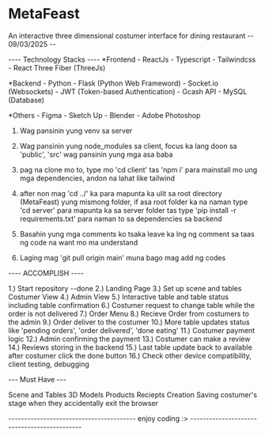 # MetaFeast

An interactive three dimensional costumer interface for dining restaurant
-- 09/03/2025 --

---- Technology Stacks ----
\*Frontend - ReactJs - Typescript - Tailwindcss - React Three Fiber (ThreeJs)

\*Backend - Python - Flask (Python Web Frameword) - Socket.io (Websockets) - JWT (Token-based Authentication) - Gcash API - MySQL (Database)

\*Others - Figma - Sketch Up - Blender - Adobe Photoshop

1. Wag pansinin yung venv sa server

2. Wag pansinin yung node_modules sa client,
   focus ka lang doon sa 'public', 'src' wag pansinin yung mga asa baba

3. pag na clone mo to, type mo 'cd client' tas 'npm i' para mainstall
   mo ung mga dependencies, andon na lahat like tailwind

4. after non mag 'cd ../' ka para mapunta ka ulit sa root directory
   (MetaFeast) yung mismong folder, if asa root folder ka na naman
   type 'cd server' para mapunta ka sa server folder tas type
   'pip install -r requirements.txt' para naman to sa dependencies sa backend

5. Basahin yung mga comments ko tsaka leave ka lng ng comment sa taas ng code na want mo ma understand

6. Laging mag 'git pull origin main' muna bago mag add ng codes
   

---- ACCOMPLISH ----

1.) Start repository --done
2.) Landing Page
3.) Set up scene and tables Costumer View
4.) Admin View
5.) Interactive table and table status including table confirmation
6.) Costumer request to change table while the order is not delivered
7.) Order Menu
8.) Recieve Order from costumers to the admin
9.) Order deliver to the costumer
10.) More table updates status like 'pending orders', 'order delivered', 'done eating'
11.) Costumer payment logic
12.) Admin confirming the payment
13.) Costumer can make a review
14.) Reviews storing in the backend
15.) Last table update back to available after costumer click the done button
16.) Check other device compatibility, client testing, debugging

--- Must Have ---

Scene and Tables 3D Models
Products
Reciepts Creation
Saving costumer's stage when they accidentally exit the browser

---------------------------------------- enjoy coding :> --------------------------------------------
